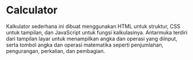 # Calculator
Kalkulator sederhana ini dibuat menggunakan HTML untuk struktur, CSS untuk tampilan, dan JavaScript untuk fungsi kalkulasinya. Antarmuka terdiri dari tampilan layar untuk menampilkan angka dan operasi yang diinput, serta tombol angka dan operasi matematika seperti penjumlahan, pengurangan, perkalian, dan pembagian.
